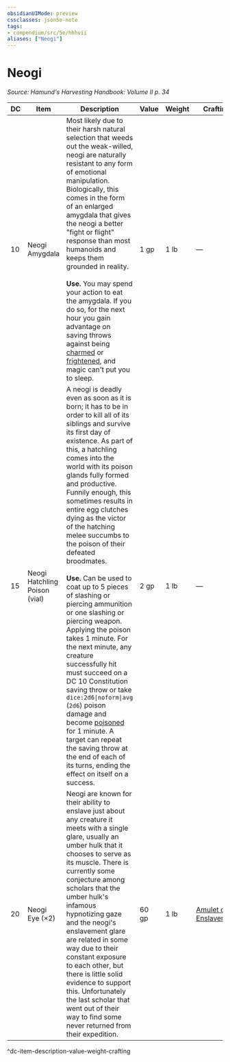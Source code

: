 ```yaml
---
obsidianUIMode: preview
cssclasses: json5e-note
tags:
- compendium/src/5e/hhhvii
aliases: ["Neogi"]
---
```

# Neogi
*Source: Hamund's Harvesting Handbook: Volume II p. 34* 

| DC | Item | Description | Value | Weight | Crafting |
|----|------|-------------|-------|--------|----------|
| 10 | Neogi Amygdala | Most likely due to their harsh natural selection that weeds out the weak-willed, neogi are naturally resistant to any form of emotional manipulation. Biologically, this comes in the form of an enlarged amygdala that gives the neogi a better "fight or flight" response than most humanoids and keeps them grounded in reality.<br /><br />**Use.** You may spend your action to eat the amygdala. If you do so, for the next hour you gain advantage on saving throws against being [charmed](/compendium/rules/conditions.md#Charmed) or [frightened](/compendium/rules/conditions.md#Frightened), and magic can't put you to sleep. | 1 gp | 1 lb | — |
| 15 | Neogi Hatchling Poison (vial) | A neogi is deadly even as soon as it is born; it has to be in order to kill all of its siblings and survive its first day of existence. As part of this, a hatchling comes into the world with its poison glands fully formed and productive. Funnily enough, this sometimes results in entire egg clutches dying as the victor of the hatching melee succumbs to the poison of their defeated broodmates.<br /><br />**Use.** Can be used to coat up to 5 pieces of slashing or piercing ammunition or one slashing or piercing weapon. Applying the poison takes 1 minute. For the next minute, any creature successfully hit must succeed on a DC 10 Constitution saving throw or take `dice:2d6\|noform\|avg` (`2d6`) poison damage and become [poisoned](/compendium/rules/conditions.md#Poisoned) for 1 minute. A target can repeat the saving throw at the end of each of its turns, ending the effect on itself on a success. | 2 gp | 1 lb | — |
| 20 | Neogi Eye (×2) | Neogi are known for their ability to enslave just about any creature it meets with a single glare, usually an umber hulk that it chooses to serve as its muscle. There is currently some conjecture among scholars that the umber hulk's infamous hypnotizing gaze and the neogi's enslavement glare are related in some way due to their constant exposure to each other, but there is little solid evidence to support this. Unfortunately the last scholar that went out of their way to find some never returned from their expedition. | 60 gp | 1 lb | [Amulet of Enslavement](compendium/items/amulet-of-enslavement-hhhvii.md) |
^dc-item-description-value-weight-crafting